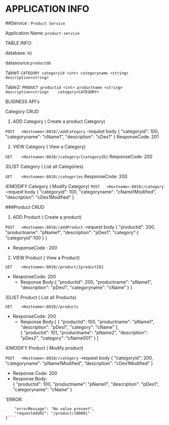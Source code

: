 # APPLICATION INFO

##Service : `Product Service`

Application Name: `product-service`

TABLE INFO:

database: `H2`

datasource:`productdb`

Table1: `CATEGORY
        categoryid <int>
        categoryname <string>
        description<string>`
	
Table2: `PRODUCT
        productid <int>
        productname <string>
        description<string>   
        category<CATEGORY>`

BUSINESS API's

Category CRUD

1) ADD Category ( Create a product Category)

`POST 	<Hostname>:8010//addCategory`
    -request body 	{
		"categoryid": 100,
		"categoryname": "cName1",
		"description": "cDes1"
	}
ResponseCode: 201
	


2) VIEW Category ( View a Category)

`GET 	<Hostname>:8010//category/{categoryID}`
ResponseCode: 200


3)LIST Category ( List all Categories)

`GET 	<Hostname>:8010//categories`
ResponseCode: 200


4)MODIFY Category ( Modify Category)
`POST 	<Hostname>:8010//category`
    -request body 	{
		"categoryid": 100,
		"categoryname": "cName1Modified",
		"description": "cDes1Modified"
	}


###Product CRUD	

1) ADD Product ( Create a product)

`POST 	<Hostname>:8010//addProduct`
    -request body 	{
		"productid": 200,
		"productname": "pName1",
		"description": "pDes1",
		"category":{
		    "categoryid":100
		}
	}
- ResponseCode : 200


2) VIEW Product ( View a Product)

`GET 	<Hostname>:8010//product/{productID}`
- ResponseCode: 200
    - Response Body:{
		"productid": 200,
		"productname": "pName1",
		"description": "pDes1",
		"categoryname": "cName"
		}
	}


3)LIST Product ( List all Products)

`GET 	<Hostname>:8010//products`
- ResponseCode: 200
    - Response Body:[
    {
		"productid": 100,
		"productname": "pName1",
		"description": "pDes1",
		"category": "cName"
	},   
	{
		"productid": 101,
		"productname": "pName2",
		"description": "pDes2",
		"category": "cName001"
	}
    ]


4)MODIFY Product ( Modify product)

`POST 	<Hostname>:8010//category`
    -request body 	{
		"categoryid": 200,
		"categoryname": "pName1Modified",
		"description": "cDes1Modified"
	}
- Response Code: 200
- Response Body:  
        {
		"productid": 100,
		"productname": "pName1",
		"description": "pDes1",
		"categoryname": "cName"
		}


'ERROR:
```{
    "errorMessage": "No value present",
    "requestedURI": "/product/100001"
}````

